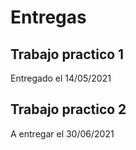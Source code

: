 # Entregas

## Trabajo practico 1

Entregado el 14/05/2021

## Trabajo practico 2

A entregar el 30/06/2021
